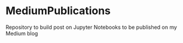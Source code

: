 # MediumPublications
Repository to build post on Jupyter Notebooks to be published on my Medium blog
